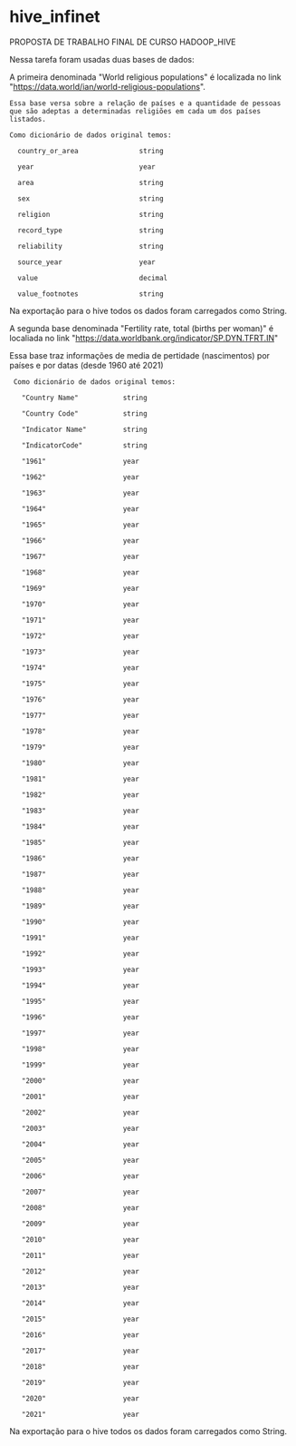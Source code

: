 # hive_infinet
PROPOSTA DE TRABALHO FINAL DE CURSO HADOOP_HIVE

Nessa tarefa foram usadas duas bases de dados:

  A primeira denominada "World religious populations" é localizada no link "https://data.world/ian/world-religious-populations".
  
    Essa base versa sobre a relação de países e a quantidade de pessoas que são adeptas a determinadas religiões em cada um dos países listados.
    
    Como dicionário de dados original temos:
    
      country_or_area               string
      
      year                          year
      
      area                          string
      
      sex                           string
      
      religion                      string
      
      record_type                   string
      
      reliability                   string
      
      source_year                   year
      
      value                         decimal
      
      value_footnotes               string
      
  Na exportação para o hive todos os dados foram carregados como String.


 A segunda base denominada "Fertility rate, total (births per woman)" é localiada no link "https://data.worldbank.org/indicator/SP.DYN.TFRT.IN"
 
   Essa base traz informações de media de pertidade (nascimentos) por países e por datas (desde 1960 até 2021)
   
     Como dicionário de dados original temos:
     
       "Country Name"           string
       
       "Country Code"           string
       
       "Indicator Name"         string
       
       "IndicatorCode"          string
       
       "1961"                   year
       
       "1962"                   year
       
       "1963"                   year
       
       "1964"                   year
       
       "1965"                   year
       
       "1966"                   year
       
       "1967"                   year
       
       "1968"                   year
       
       "1969"                   year
       
       "1970"                   year
       
       "1971"                   year
       
       "1972"                   year
       
       "1973"                   year
       
       "1974"                   year
       
       "1975"                   year
       
       "1976"                   year
       
       "1977"                   year
       
       "1978"                   year
       
       "1979"                   year
       
       "1980"                   year
       
       "1981"                   year
       
       "1982"                   year
       
       "1983"                   year
       
       "1984"                   year
       
       "1985"                   year
       
       "1986"                   year
       
       "1987"                   year
       
       "1988"                   year
       
       "1989"                   year
       
       "1990"                   year
       
       "1991"                   year
       
       "1992"                   year
       
       "1993"                   year
       
       "1994"                   year
       
       "1995"                   year
       
       "1996"                   year
       
       "1997"                   year
       
       "1998"                   year
       
       "1999"                   year
       
       "2000"                   year
       
       "2001"                   year
       
       "2002"                   year
       
       "2003"                   year
       
       "2004"                   year
       
       "2005"                   year
       
       "2006"                   year
       
       "2007"                   year
       
       "2008"                   year
       
       "2009"                   year
       
       "2010"                   year
       
       "2011"                   year
       
       "2012"                   year
       
       "2013"                   year
       
       "2014"                   year
       
       "2015"                   year
       
       "2016"                   year
       
       "2017"                   year
       
       "2018"                   year
       
       "2019"                   year
       
       "2020"                   year
       
       "2021"                   year

  Na exportação para o hive todos os dados foram carregados como String.
